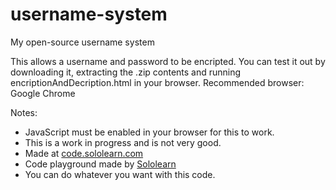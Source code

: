 # username-system
My open-source username system

This allows a username and password to be encripted. You can test it out by downloading it, extracting the .zip contents and running encriptionAndDecription.html in your browser.
Recommended browser:
Google Chrome

Notes:
- JavaScript must be enabled in your browser for this to work.
- This is a work in progress and is not very good.
- Made at [code.sololearn.com](https://code.sololearn.com)
- Code playground made by [Sololearn](https://sololearn.com)
- You can do whatever you want with this code.
